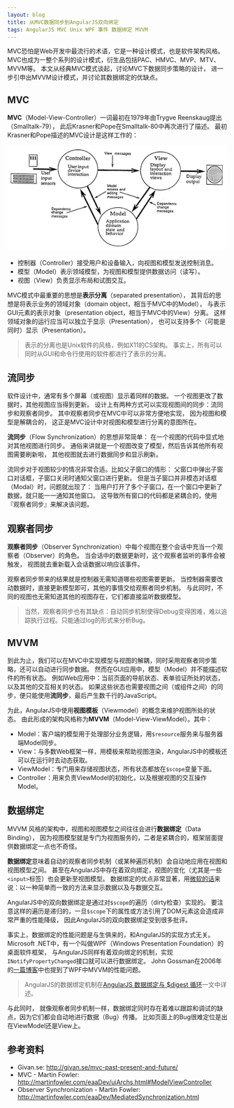 ```yaml
---
layout: blog
title: 从MVC数据同步到AngularJS双向绑定
tags: AngularJS MVC Unix WPF 事件 数据绑定 MVVM
---
```


MVC恐怕是Web开发中最流行的术语，它是一种设计模式，也是软件架构风格。
MVC也成为一整个系列的设计模式，衍生品包括PAC、HMVC、MVP、MTV、MVVM等。
本文从经典MVC模式谈起，讨论MVC下数据同步策略的设计，
进一步引申出MVVM设计模式，并讨论其数据绑定的优缺点。

## MVC

**MVC**（Model-View-Controller）一词最初在1979年由Trygve Reenskaug提出（Smalltalk-79），
此后Krasner和Pope在Smalltalk-80中再次进行了描述。
最初Krasner和Pope描述的MVC设计是这样工作的：

![mvc](/assets/img/blog/angular/mvc_krasner_pope.png)

<!--more-->

* 控制器（Controller）接受用户和设备输入，向视图和模型发送控制消息。
* 模型（Model）表示领域模型，为视图和模型提供数据访问（读写）。
* 视图（View）负责显示布局和试图交互。

MVC模式中最重要的思想是**表示分离**（separated presentation），
其背后的思想是将表示业务的领域对象（domain object，相当于MVC中的Model），
与表示GUI元素的表示对象（presentation object，相当于MVC中的View）分离。
这样领域对象的运行应当可以独立于显示（Presentation），
也可以支持多个（可能是同时）显示（Presentation）。

> 表示的分离也是Unix软件的风格，例如X11的CS架构。
> 事实上，所有可以同时从GUI和命令行使用的软件都进行了表示的分离。

## 流同步

软件设计中，通常有多个屏幕（或视图）显示着同样的数据。
一个视图更改了数据时，其他视图应当得到更新。
设计上有两种方式可以实现视图间的同步：流同步和观察者同步。
其中观察者同步在MVC中可以非常方便地实现，
因为视图和模型是解耦合的，
这正是MVC设计中对视图和模型进行分离的意图所在。

**流同步**（Flow Synchronization）的思想非常简单：
在一个视图的代码中显式地对其他视图进行同步。
通俗来讲就是一个视图改变了模型，然后告诉其他所有视图需要刷新啦，
其他视图就去进行数据同步和显示刷新。

流同步对于视图较少的情况非常合适。比如父子窗口的情形：
父窗口中弹出子窗口对话框，子窗口关闭时通知父窗口进行更新。
但是当子窗口并非模态对话框（Modal）时，问题就出现了：
当用户打开了多个子窗口，在一个窗口中更新了数据，就只能一一通知其他窗口。
这导致所有窗口的代码都是紧耦合的，使用『观察者同步』来解决该问题。

## 观察者同步

**观察者同步**（Observer Synchronization）中每个视图在整个会话中充当一个观察者（Observer）的角色。
当会话中的数据更新时，这个观察者监听的事件会被触发，
视图就去重新载入会话数据以响应该事件。

观察者同步带来的结果就是控制器无需知道哪些视图需要更新。
当控制器需要改动数据时，直接更新模型即可，其他的事情交给观察者同步机制。
与此同时，不同的视图也无需知道其他的视图存在，它们都直接监听数据模型。

> 当然，观察者同步也有其缺点：自动同步机制使得Debug变得困难，难以追踪执行过程。只能通过log的形式来分析Bug。

## MVVM

到此为止，我们可以在MVC中实现模型与视图的解耦，同时采用观察者同步策略，还可以自动进行同步数据。
然而在GUI应用中，模型（Model）并不能描述软件的所有状态。
例如Web应用中：当前页面的导航状态、表单验证所处的状态，以及其他的交互相关的状态。
如果这些状态也需要视图之间（或组件之间）的同步，便只能使用**流同步**，最后产生数千行的JavaScript。

为此，AngularJS中使用**视图模板**（Viewmodel）的概念来维护视图所处的状态。
由此形成的架构风格称为**MVVM**（Model-View-ViewModel）。其中：

* Model：客户端的模型用于处理部分业务逻辑，用`$resource`服务来与服务器端Model同步。
* View：与多数Web框架一样，用模板来帮助视图渲染，AngularJS中的模板还可以在运行时去动态获取。
* ViewModel：专门用来存储视图状态，所有状态都放在`$scope`变量下面。
* Controller：用来负责ViewModel的初始化，以及根据视图的交互操作Model。

## 数据绑定

MVVM 风格的架构中，视图和视图模型之间往往会进行**数据绑定**（Data Binding），
因为视图模型就是专门为视图服务的，二者是紧耦合的，框架层面提供数据绑定一点也不奇怪。

**数据绑定**意味着自动的观察者同步机制（或某种遍历机制）会自动地应用在视图和视图模型之间。
甚至在AngularJS中存在着双向绑定，视图的变化（尤其是一些`<input>`标签）也会更新至视图模型。
数据绑定的优点非常显著，用[微软的话][ms-binding]来说：以一种简单而一致的方法来显示数据以及与数据交互。

AngularJS中的双向数据绑定是通过对`$scope`的遍历（dirty检查）实现的。
要注意这样的遍历是递归的，一旦`$scope`下的属性或方法引用了DOM元素这会造成非常严重的性能降级，
因此AngularJS的双向数据绑定受到很多批评。

事实上，数据绑定的性能问题是与生俱来的，和AngularJS的实现方式无关。
Microsoft .NET中，有一个叫做WPF（Windows Presentation Foundation）的桌面软件框架，
与AngularJS同样有着双向绑定的机制，实现`INotifyPropertyChanged`接口就可以进行数据绑定。
John Gossman在2006年的[一篇博客][mvvm-ms]中也提到了WPF中MVVM的性能问题。
> AngularJS的数据绑定机制在[AngularJS 数据绑定与 $digest 循环][angular-binding]一文中详述。

与此同时，
就像观察者同步机制一样，数据绑定同时存在着难以跟踪和调试的缺点，因为它们都会自动地进行数据（Bug）传播。
比如页面上的Bug很难定位是出在ViewModel还是View上。

## 参考资料

* Givan.se: <http://givan.se/mvc-past-present-and-future/>
* MVC - Martin Fowler: <http://martinfowler.com/eaaDev/uiArchs.html#ModelViewController>
* Observer Synchronization - Martin Fowler: <http://martinfowler.com/eaaDev/MediatedSynchronization.html>

[angular-binding]: /2015/06/06/angular-data-binding-and-digest.html
[mvvm-ms]: https://blogs.msdn.microsoft.com/johngossman/2006/03/04/advantages-and-disadvantages-of-m-v-vm/
[ms-binding]: https://msdn.microsoft.com/zh-cn/library/ms752347(v=vs.110).aspx
